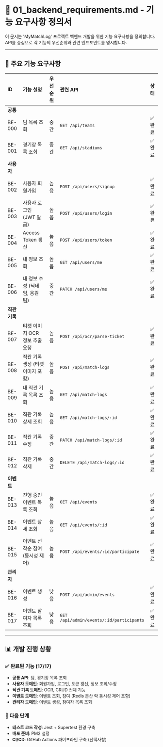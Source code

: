 # 📄 01_backend_requirements.md - 기능 요구사항 정의서

이 문서는 'MyMatchLog' 프로젝트 백엔드 개발을 위한 기능 요구사항을 정의합니다. API를 중심으로 각 기능의 우선순위와 관련 엔드포인트를 명시합니다.

---

## 🚀 주요 기능 요구사항

| ID            | 기능 설명                         | 우선순위 | 관련 API                                 | 상태    |
| :------------ | :-------------------------------- | :------- | :--------------------------------------- | :------ |
| **공통**      |                                   |          |                                          |         |
| BE-000        | 팀 목록 조회                      | 중간     | `GET /api/teams`                         | ✅ 완료 |
| BE-001        | 경기장 목록 조회                  | 중간     | `GET /api/stadiums`                      | ✅ 완료 |
| **사용자**    |                                   |          |                                          |         |
| BE-002        | 사용자 회원가입                   | 높음     | `POST /api/users/signup`                 | ✅ 완료 |
| BE-003        | 사용자 로그인 (JWT 발급)          | 높음     | `POST /api/users/login`                  | ✅ 완료 |
| BE-004        | Access Token 갱신                 | 높음     | `POST /api/users/token`                  | ✅ 완료 |
| BE-005        | 내 정보 조회                      | 높음     | `GET /api/users/me`                      | ✅ 완료 |
| BE-006        | 내 정보 수정 (닉네임, 응원팀)     | 중간     | `PATCH /api/users/me`                    | ✅ 완료 |
| **직관 기록** |                                   |          |                                          |         |
| BE-007        | 티켓 이미지 OCR 정보 추출 요청    | 높음     | `POST /api/ocr/parse-ticket`             | ✅ 완료 |
| BE-008        | 직관 기록 생성 (티켓 이미지 포함) | 높음     | `POST /api/match-logs`                   | ✅ 완료 |
| BE-009        | 내 직관 기록 목록 조회            | 높음     | `GET /api/match-logs`                    | ✅ 완료 |
| BE-010        | 직관 기록 상세 조회               | 높음     | `GET /api/match-logs/:id`                | ✅ 완료 |
| BE-011        | 직관 기록 수정                    | 중간     | `PATCH /api/match-logs/:id`              | ✅ 완료 |
| BE-012        | 직관 기록 삭제                    | 중간     | `DELETE /api/match-logs/:id`             | ✅ 완료 |
| **이벤트**    |                                   |          |                                          |         |
| BE-013        | 진행 중인 이벤트 목록 조회        | 높음     | `GET /api/events`                        | ✅ 완료 |
| BE-014        | 이벤트 상세 조회                  | 높음     | `GET /api/events/:id`                    | ✅ 완료 |
| BE-015        | 이벤트 선착순 참여 (동시성 제어)  | 높음     | `POST /api/events/:id/participate`       | ✅ 완료 |
| **관리자**    |                                   |          |                                          |         |
| BE-016        | 이벤트 생성                       | 낮음     | `POST /api/admin/events`                 | ✅ 완료 |
| BE-017        | 이벤트 참여자 목록 조회           | 낮음     | `GET /api/admin/events/:id/participants` | ✅ 완료 |

---

## 📊 개발 진행 상황

### ✅ 완료된 기능 (17/17)

- **공통 API**: 팀, 경기장 목록 조회
- **사용자 도메인**: 회원가입, 로그인, 토큰 갱신, 정보 조회/수정
- **직관 기록 도메인**: OCR, CRUD 전체 기능
- **이벤트 도메인**: 이벤트 조회, 참여 (Redis 분산 락 동시성 제어 포함)
- **관리자 도메인**: 이벤트 생성, 참여자 목록 조회

### 🔄 다음 단계

- **테스트 코드 작성**: Jest + Supertest 환경 구축
- **배포 준비**: PM2 설정
- **CI/CD**: GitHub Actions 파이프라인 구축 (선택사항)
